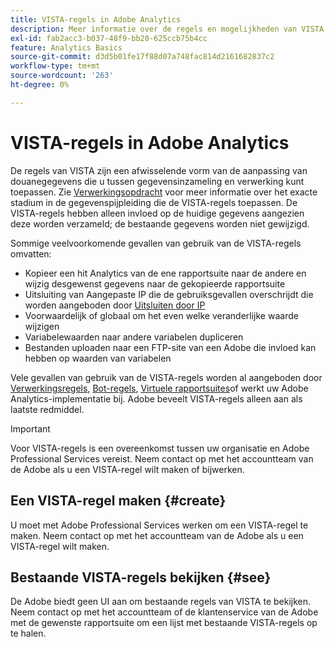 ```yaml
---
title: VISTA-regels in Adobe Analytics
description: Meer informatie over de regels en mogelijkheden van VISTA.
exl-id: fab2acc3-b037-48f9-bb20-625ccb75b4cc
feature: Analytics Basics
source-git-commit: d3d5b01fe17f88d07a748fac814d2161682837c2
workflow-type: tm+mt
source-wordcount: '263'
ht-degree: 0%

---
```


# VISTA-regels in Adobe Analytics

De regels van VISTA zijn een afwisselende vorm van de aanpassing van douanegegevens die u tussen gegevensinzameling en verwerking kunt toepassen. Zie [Verwerkingsopdracht](processing-order.md) voor meer informatie over het exacte stadium in de gegevenspijpleiding die de VISTA-regels toepassen. De VISTA-regels hebben alleen invloed op de huidige gegevens aangezien deze worden verzameld; de bestaande gegevens worden niet gewijzigd.

Sommige veelvoorkomende gevallen van gebruik van de VISTA-regels omvatten:

* Kopieer een hit Analytics van de ene rapportsuite naar de andere en wijzig desgewenst gegevens naar de gekopieerde rapportsuite
* Uitsluiting van Aangepaste IP die de gebruiksgevallen overschrijdt die worden aangeboden door [Uitsluiten door IP](/help/admin/admin/exclude-ip.md)
* Voorwaardelijk of globaal om het even welke veranderlijke waarde wijzigen
* Variabelewaarden naar andere variabelen dupliceren
* Bestanden uploaden naar een FTP-site van een Adobe die invloed kan hebben op waarden van variabelen

Vele gevallen van gebruik van de VISTA-regels worden al aangeboden door [Verwerkingsregels](/help/admin/admin/c-manage-report-suites/c-edit-report-suites/general/c-processing-rules/processing-rules.md), [Bot-regels](/help/admin/admin/c-manage-report-suites/c-edit-report-suites/general/bot-removal/bot-rules.md), [Virtuele rapportsuites](/help/components/vrs/vrs-about.md)of werkt uw Adobe Analytics-implementatie bij. Adobe beveelt VISTA-regels alleen aan als laatste redmiddel.

>[!IMPORTANT]
>
>Voor VISTA-regels is een overeenkomst tussen uw organisatie en Adobe Professional Services vereist. Neem contact op met het accountteam van de Adobe als u een VISTA-regel wilt maken of bijwerken.

## Een VISTA-regel maken {#create}

U moet met Adobe Professional Services werken om een VISTA-regel te maken. Neem contact op met het accountteam van de Adobe als u een VISTA-regel wilt maken.

## Bestaande VISTA-regels bekijken {#see}

De Adobe biedt geen UI aan om bestaande regels van VISTA te bekijken. Neem contact op met het accountteam of de klantenservice van de Adobe met de gewenste rapportsuite om een lijst met bestaande VISTA-regels op te halen.
